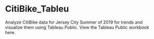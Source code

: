# CitiBike_Tableu
Analyze CitiBike data for Jersey City Summer of 2019 for trends and visualize them using Tableau Public. View the Tableau Public workbook here.

